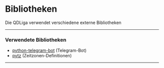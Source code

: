 # Bibliotheken
Die QDLiga verwendet verschiedene externe Bibliotheken

---
### Verwendete Bibliotheken
- [python-telegram-bot](https://python-telegram-bot.org/ "python-telegram-bot") (Telegram-Bot)
- [pytz](http://pytz.sourceforge.net/ "pytz") (Zeitzonen-Definitionen)

---